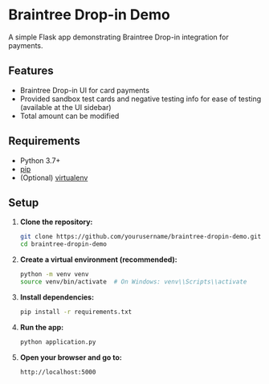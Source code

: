 # Braintree Drop-in Demo

A simple Flask app demonstrating Braintree Drop-in integration for payments.

## Features

- Braintree Drop-in UI for card payments
- Provided sandbox test cards and negative testing info for ease of testing (available at the UI sidebar)
- Total amount can be modified

## Requirements

- Python 3.7+
- [pip](https://pip.pypa.io/en/stable/)
- (Optional) [virtualenv](https://virtualenv.pypa.io/en/latest/)

## Setup

1. **Clone the repository:**
   ```bash
   git clone https://github.com/yourusername/braintree-dropin-demo.git
   cd braintree-dropin-demo
   ```

2. **Create a virtual environment (recommended):**
   ```bash
   python -m venv venv
   source venv/bin/activate  # On Windows: venv\\Scripts\\activate
   ```

3. **Install dependencies:**
   ```bash
   pip install -r requirements.txt
   ```

4. **Run the app:**
   ```bash
   python application.py
   ```

5. **Open your browser and go to:**
   ```
   http://localhost:5000
   ```